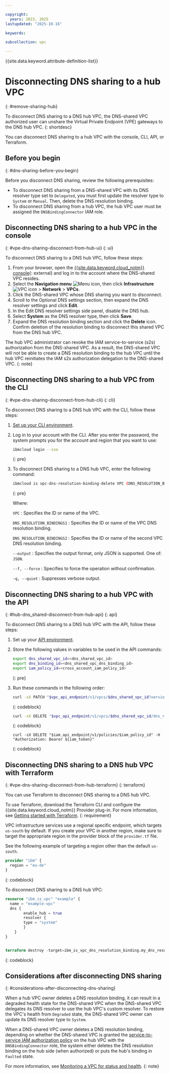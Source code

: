 ```yaml
---

copyright:
  years: 2023, 2025
lastupdated: "2025-10-16"

keywords:

subcollection: vpc

---
```


{{site.data.keyword.attribute-definition-list}}

# Disconnecting DNS sharing to a hub VPC
{: #remove-sharing-hub}

To disconnect DNS sharing to a DNS hub VPC, the DNS-shared VPC authorized user can unshare the Virtual Private Endpoint (VPE) gateways to the DNS hub VPC.
{: shortdesc}

You can disconnect DNS sharing to a hub VPC with the console, CLI, API, or Terraform.

## Before you begin
{: #dns-sharing-before-you-begin}

Before you disconnect DNS sharing, review the following prerequisites:

* To disconnect DNS sharing from a DNS-shared VPC with its DNS resolver type set to `Delegated`, you must first update the resolver type to `System` or `Manual`. Then, delete the DNS resolution binding.
* To disconnect DNS sharing from a hub VPC, the hub VPC user must be assigned the `DNSBindingConnector` IAM role.

## Disconnecting DNS sharing to a hub VPC in the console
{: #vpe-dns-sharing-disconnect-from-hub-ui}
{: ui}

To disconnect DNS sharing to a DNS hub VPC, follow these steps:

1. From your browser, open the [{{site.data.keyword.cloud_notm}} console](/login){: external} and log in to the account where the DNS-shared VPC resides.
1. Select the **Navigation menu** ![Menu icon](../icons/icon_hamburger.svg), then click **Infrastructure** ![VPC icon](../../icons/vpc.svg) > **Network** > **VPCs**.
1. Click the DNS-shared VPC whose DNS sharing you want to disconnect.
1. Scroll to the Optional DNS settings section, then expand the DNS resolver settings and click **Edit**.
1. In the Edit DNS resolver settings side panel, disable the DNS hub.
1. Select **System** as the DNS resolver type, then click **Save**.
1. Expand the DNS resolution binding section and click the **Delete** icon. Confirm deletion of the resolution binding to disconnect this shared VPC from the DNS hub VPC.

The hub VPC administrator can revoke the IAM service-to-service (s2s) authorization from the DNS-shared VPC. As a result, the DNS-shared VPC will not be able to create a DNS resolution binding to the hub VPC until the hub VPC reinitiates the IAM s2s authorization delegation to the DNS-shared VPC.
{: note}

## Disconnecting DNS sharing to a hub VPC from the CLI
{: #vpe-dns-sharing-disconnect-from-hub-cli}
{: cli}

To disconnect DNS sharing to a DNS hub VPC with the CLI, follow these steps:

1. [Set up your CLI environment](/docs/vpc?topic=vpc-set-up-environment&interface=cli).
1. Log in to your account with the CLI. After you enter the password, the system prompts you for the account and region that you want to use:

    ```sh
    ibmcloud login --sso
    ```
    {: pre}

1. To disconnect DNS sharing to a DNS hub VPC, enter the following command:

   ```sh
   ibmcloud is vpc-dns-resolution-binding-delete VPC (DNS_RESOLUTION_BINDING1 DNS_RESOLUTION_BINDING2 ...) [--output JSON] [-f, --force] [-q, --quiet]
   ```
   {: pre}


   Where:

   `VPC`
   :    Specifies the ID or name of the VPC.

   `DNS_RESOLUTION_BINDINGS1`
   :    Specifies the ID or name of the VPC DNS resolution binding.

   `DNS_RESOLUTION_BINDINGS2`
   :    Specifies the ID or name of the second VPC DNS resolution binding.

   `--output`
   :    Specifies the output format, only JSON is supported. One of: `JSON`.

   `--f, --force`
   :    Specifies to force the operation without confirmation.

   `-q, --quiet`
   :    Suppresses verbose output.
   

## Disconnecting DNS sharing to a hub VPC with the API
{: #hub-dns_shared-disconnect-from-hub-api}
{: api}

To disconnect DNS sharing to a DNS hub VPC with the API, follow these steps:

1. Set up your [API environment](/docs/vpc?topic=vpc-set-up-environment#api-prerequisites-setup).
1. Store the following values in variables to be used in the API commands:

   ```sh
   export dns_shared_vpc_id=<dns_shared_vpc_id>
   export dns_binding_id=<dns_shared_vpc_dns_binding_id>
   export iam_policy_id=<cross_account_iam_policy_id>
    ```
    {: pre}

1. Run these commands in the following order:

   ```sh
   curl -sX PATCH "$vpc_api_endpoint/v1/vpcs/$dns_shared_vpc_id?version=$version&generation=2" -H "Authorization: Bearer $token" -d '{"dns": {"resolver": {"type": "system"}}}'
   ```
   {: codeblock}

   ```sh
   curl -sX DELETE "$vpc_api_endpoint/v1/vpcs/$dns_shared_vpc_id/dns_resolution_bindings/$dns_binding_id?version=$version&generation=2" -H "Authorization: Bearer ${iam_token}"
   ```
   {: codeblock}

   ```curl
   curl -sX DELETE "$iam_api_endpoint/v1/policies/$iam_policy_id" -H "Authorization: Bearer ${iam_token}"
   ```
   {: codeblock}

## Disconnecting DNS sharing to a DNS hub VPC with Terraform
{: #vpe-dns-sharing-disconnect-from-hub-terraform}
{: terraform}

You can use Terraform to disconnect DNS sharing to a DNS hub VPC.

To use Terraform, download the Terraform CLI and configure the {{site.data.keyword.cloud_notm}} Provider plug-in. For more information, see [Getting started with Terraform](/docs/ibm-cloud-provider-for-terraform?topic=ibm-cloud-provider-for-terraform-getting-started).
{: requirement}

VPC infrastructure services use a regional specific endpoint, which targets `us-south` by default. If you create your VPC in another region, make sure to target the appropriate region in the provider block of the `provider.tf` file.

See the following example of targeting a region other than the default `us-south`.

```terraform
provider "ibm" {
  region = "eu-de"
}
```
{: codeblock}

To disconnect DNS sharing to a DNS hub VPC:

```terraform
resource "ibm_is_vpc" "example" {
  name = "example-vpc"
  dns {
		enable_hub = true
		resolver {
        type = "system"
		}
	}
}


terraform destroy -target=ibm_is_vpc_dns_resolution_binding.my_dns_resolution_binding
```
{: codeblock}

## Considerations after disconnecting DNS sharing
{: #considerations-after-disconnecting-dns-sharing}

When a hub VPC owner deletes a DNS resolution binding, it can result in a degraded health state for the DNS-shared VPC when the DNS-shared VPC delegates its DNS resolver to use the hub VPC's custom resolver. To restore the VPC's health from `Degraded` state, the DNS-shared VPC owner can update its DNS resolver type to `System`.

When a DNS-shared VPC owner deletes a DNS resolution binding, depending on whether the DNS-shared VPC is granted the [service-to-service IAM authorization policy](/docs/vpc?topic=vpc-vpe-dns-sharing-s2s-auth&interface=ui) on the hub VPC with the `DNSBindingConnector` role, the system either deletes the DNS resolution binding on the hub side (when authorized) or puts the hub's binding in `Faulted` state.

For more information, see [Monitoring a VPC for status and health](/docs/vpc?topic=vpc-vpc-states).
{: note}
